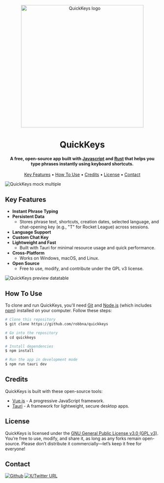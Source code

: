 <div align="center">
  <img src="https://github.com/Robbna/QuickKeys/blob/master/documentation/img/qk.svg" alt="QuickKeys logo" width="400px" />
  <h1>QuickKeys</h1>
  <h4>A free, open-source app built with <a href="https://developer.mozilla.org/" target="_blank"> Javascript</a>  and <a href="https://www.rust-lang.org/" target="_blank"> Rust</a> that helps you <br/> type phrases instantly using keyboard shortcuts.</h4>
  <p align="center">
    <a href="#key-features">Key Features</a> •
    <a href="#how-to-use">How To Use</a> •
    <a href="#credits">Credits</a> •
    <a href="#license">License</a> •
    <a href="#contact">Contact</a>
  </p>
</div>
<img src="https://github.com/Robbna/QuickKeys/blob/master/documentation/img/mockups/mock_4.png" alt="QuickKeys mock multiple"/>
<!--Save your phrases, assign them to keys, and press the shortcut to write them fast in game chats—like CSGO or Rocket League.
All your phrases and preferences are saved so you can pick up right where you left off.-->

## Key Features

* **Instant Phrase Typing**  
* **Persistent Data**  
  - Stores phrase text, shortcuts, creation dates, selected language, and chat-opening key (e.g., "T" for Rocket League) across sessions.
* **Language Support**  
* **Custom Chat Key**  
* **Lightweight and Fast**  
  - Built with Tauri for minimal resource usage and quick performance.
* **Cross-Platform**  
  - Works on Windows, macOS, and Linux.
* **Open Source**  
  - Free to use, modify, and contribute under the GPL v3 license.

![QuickKeys preview datatable](https://github.com/Robbna/QuickKeys/blob/master/documentation/img/mockups/mock_3.png) 

## How To Use

To clone and run QuickKeys, you'll need [Git](https://git-scm.com) and [Node.js](https://nodejs.org/en/download/) (which includes [npm](http://npmjs.com)) installed on your computer. Follow these steps:
```bash
# Clone this repository
$ git clone https://github.com/robbna/quickkeys

# Go into the repository
$ cd quickkeys

# Install dependencies
$ npm install

# Run the app in development mode
$ npm run tauri dev
```

## Credits

QuickKeys is built with these open-source tools:

- [Vue.js](https://vuejs.org/) - A progressive JavaScript framework.
- [Tauri](https://tauri.app/) - A framework for lightweight, secure desktop apps.

## License

QuickKeys is licensed under the [GNU General Public License v3.0 (GPL v3)](https://www.gnu.org/licenses/gpl-3.0.en.html). You’re free to use, modify, and share it, as long as any forks remain open-source. Please don’t distribute it commercially—let’s keep it free for everyone!


## Contact
[![Github](https://img.shields.io/badge/robbna-white?logo=github&logoColor=black)](https://github.com/robbna)
[![X/Twitter URL](https://img.shields.io/twitter/url?url=https%3A%2F%2Fx.com%2FDEVSIK0&label=DEVSIK0)](https://x.com/DEVSIK0)


